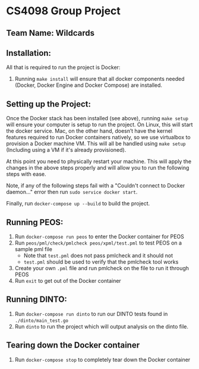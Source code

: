 # CS4098 Group Project
## Team Name: Wildcards

## Installation:

All that is required to run the project is Docker:

1. Running `make install` will ensure that all docker components needed (Docker, Docker Engine and Docker Compose) are installed.

## Setting up the Project:

Once the Docker stack has been installed (see above), running `make setup` will ensure your computer is setup to run the project. On Linux, this will start the docker service. Mac, on the other hand, doesn’t have the kernel features required to run Docker containers natively, so we use virtualbox to provision a Docker machine VM. This will all be handled using `make setup` (Including using a VM if it's already provisioned).

At this point you need to physically restart your machine. This will apply the changes in the above steps properly and will allow you to run the following steps with ease.

Note, if any of the following steps fail with a "Couldn't connect to Docker daemon..." error then run `sudo service docker start`. 

Finally, run `docker-compose up --build` to build the project.

## Running PEOS:

1. Run `docker-compose run peos` to enter the Docker container for PEOS
2. Run `peos/pml/check/pmlcheck peos/xpml/test.pml` to test PEOS on a sample pml file
   * Note that `test.pml` does not pass pmlcheck and it should not
   * `test.pml` should be used to verify that the pmlcheck tool works
3. Create your own `.pml` file and run pmlcheck on the file to run it through PEOS
4. Run `exit` to get out of the Docker container

## Running DINTO:

1. Run `docker-compose run dinto` to run our DINTO tests found in `./dinto/main_test.go`
2. Run `dinto` to run the project which will output analysis on the dinto file.

## Tearing down the Docker container

1. Run `docker-compose stop` to completely tear down the Docker container
